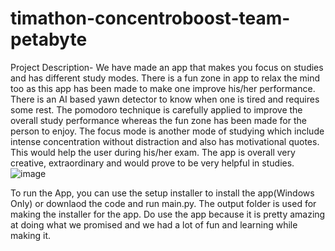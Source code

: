 # timathon-concentroboost-team-petabyte
 Project Description- We have made an app that makes you focus on studies and has different study modes. There is a fun zone in app to relax the mind too as this app has been made to make one improve his/her performance. There is an AI based yawn detector to know when one is tired and requires some rest. The pomodoro technique is carefully applied to improve the overall study performance whereas the fun zone has been made for the person to enjoy. The focus mode is another mode of studying which include intense concentration without distraction and also has motivational quotes. This would help the user during his/her exam. The app is overall very creative, extraordinary and would prove to be very helpful in studies.
![image](https://user-images.githubusercontent.com/80611918/162797072-aa3e0b15-fd75-4ec3-822c-650a51486c1e.png)


To run the App, you can use the setup installer to install the app(Windows Only) or downlaod the code and run main.py. The output folder is used for making the installer for the app.
Do use the app because it is pretty amazing at doing what we promised and we had a lot of fun and learning while making it.
